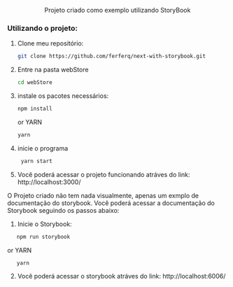 <p align="center">Projeto criado como exemplo utilizando StoryBook</p>

### Utilizando o projeto: 

1. Clone meu repositório:
   ```sh
   git clone https://github.com/ferferq/next-with-storybook.git
   ```
   
2. Entre na pasta webStore
    ```sh
   cd webStore
   ```

3. instale os pacotes necessários:
   ```sh
   npm install
   ```
   or YARN
    ```sh
   yarn
   ```
   
4. inicie o programa
    ```sh
     yarn start
     ```
     
5. Você poderá acessar o projeto funcionando atráves do link: http://localhost:3000/

O Projeto criado não tem nada visualmente, apenas um exmplo de documentação do storybook. Você poderá acessar a documentação do Storybook seguindo os passos abaixo:

1. Inicie o Storybook:
```sh
   npm run storybook
```
or YARN
```sh
   yarn
```

2. Você poderá acessar o storybook atráves do link:  http://localhost:6006/
